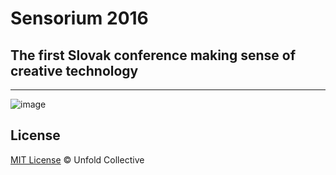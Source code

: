 # Sensorium 2016

## The first Slovak conference making sense of creative technology

---

![image](http://sensorium.is/images/sensorium-logo.svg)

## License

[MIT License](http://braziljs.mit-license.org/) © Unfold Collective
